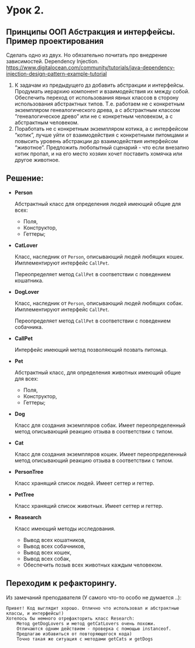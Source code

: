 # Урок 2.

## Принципы ООП Абстракция и интерфейсы. Пример проектирования

Сделать одно из двух. Но обязательно почитать про внедрение зависимостей. Dependency Injection.
https://www.digitalocean.com/community/tutorials/java-dependency-injection-design-pattern-example-tutorial

1. К задачам из предыдущего дз добавить абстракции и интерфейсы. Продумать иерархию компонент и взаимодействия их
   между собой.
   Обеспечить переход от использования явных классов в сторону использования абстрактных типов. Т.е. работаем не с
   конкретным экземпляром генеалогического древа, а с абстрактным классом “генеалогическое древо” или не с конкретным
   человеком, а с абстрактным человеком.
2. Поработать не с конкретным экземпляром котика, а с интерфейсом “котик”, лучше уйти от взаимодействия с конкретными
   питомцами и повысить уровень абстракции до взаимодействия интерфейсом “животное”. Предложить любопытный сценарий -
   что если внезапно котик пропал, и
   на его место хозяин хочет поставить хомячка или другое животное.

## Решение:

* __Person__

  Абстрактный класс для определения людей имеющий общие для всех:
    * Поля,
    * Конструктор,
    * Геттеры;


* __CatLover__

  Класс, наследник от `Person`, описывающий людей любящих кошек. Имплементируют интерфейс `CallPet`.

  Переопределяет метод `CallPet` в соответствии с поведением кошатника.


* __DogLover__

  Класс, наследник от `Person`, описывающий людей любящих собак. Имплементируют интерфейс `CallPet`.

  Переопределяет метод `CallPet` в соответствии с поведением собачника.


* __CallPet__

  Интерфейс имеющий метод позволяющий позвать питомца.


* __Pet__

  Абстрактный класс, для определения животных имеющий общие для всех:
    * Поля,
    * Конструктор,
    * Геттеры;


* __Dog__

  Класс для создания экземпляров собак. Имеет переопределенный метод описывающий реакцию отзыва в соответствии с типом.


* __Cat__

  Класс для создания экземпляров кошек. Имеет переопределенный метод описывающий реакцию отзыва в соответствии с типом.


* __PersonTree__

  Класс хранящий список людей. Имеет сеттер и геттер.


* __PetTree__

  Класс хранящий список животных. Имеет сеттер и геттер.


* __Reasearch__

  Класс имеющий методы исследования.
    * Вывод всех кошатников,
    * Вывод всех собачников,
    * Вывод всех кошек,
    * Вывод всех собак,
    * Обеспечить позыв всех животных каждым человеком.

## Переходим к рефакторингу.

Из замечаний преподавателя (У самого что-то особо не думается ..):

```
Привет! Код выглядит хорошо. Отлично что использовал и абстрактные классы, и интерфейсы!)
Хотелось бы немного отрефакторить класс Research: 
    Метод getDogLovers и метод getCatLovers очень похожи. 
    Отличаются одним действием - проверка c помощью instanceof. 
    Предлагаю избавиться от повторяющегося кода) 
    Точно такая же ситуация с методами getCats и getDogs
```